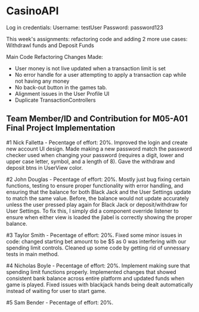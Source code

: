 # CasinoAPI

Log in credentials:
Username: testUser
Password: password123



This week's assignments: refactoring code and adding 2 more use cases: Withdrawl funds and Deposit Funds

Main Code Refactoring Changes Made: 
- User money is not live updated when a transaction limit is set
- No error handle for a user attempting to apply a transaction cap while not having any money
- No back-out button in the games tab.
- Alignment issues in the User Profile UI
- Duplicate TransactionControllers

## Team Member/ID and Contribution for M05-A01 Final Project Implementation

#1 Nick Falletta - Pecentage of effort: 20%. Improved the login and create new account UI design. Made making a new password match the password checker used when changing your password (requires a digit, lower and upper case letter, symbol, and a length of 8). Gave the withdraw and deposit btns in UserView color.

#2 John Douglas - Pecentage of effort: 20%. Mostly just bug fixing certain functions, testing to ensure proper functionality with error handling, and ensuring that the balance for both Black Jack and the User Settings update to match the same value. Before, the balance would not update accurately unless the user pressed play again for Black Jack or deposit/withdraw for User Settings. To fix this, I simply did a component override listener to ensure when either view is loaded the jlabel is correctly showing the proper balance. 

#3 Taylor Smith - Pecentage of effort: 20%. Fixed some minor issues in code: changed starting bet amount to be $5 as 0 was interfering with our spending limit controls. Cleaned up some code by getting rid of unnessary tests in main method.

#4 Nicholas Boyle - Pecentage of effort: 20%. Implement making sure that spending limit functions properly. Implemented changes that showed consistent bank balance across entire platform and updated funds when game is played. Fixed issues with blackjack hands being dealt automatically instead of waiting for user to start game. 

#5 Sam Bender - Pecentage of effort: 20%. 
